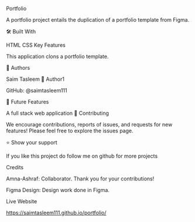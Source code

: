 Portfolio

A portfolio project entails the duplication of a portfolio template from Figma.

🛠 Built With

HTML
CSS
Key Features

This application clons a portfolio template.

👥 Authors

Saim Tasleem
👤 Author1

GitHub: @saimtasleem111

🔭 Future Features

A full stack web application
🤝 Contributing

We encourage contributions, reports of issues, and requests for new features! Please feel free to explore the issues page.

⭐️ Show your support

If you like this project do follow me on github for more projects

Credits

Amna-Ashraf: Collaborator. Thank you for your contributions!

Figma Design: Design work done in Figma.

Live Website

https://saimtasleem111.github.io/portfolio/
